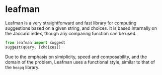 leafman
=======

Leafman is a very straightforward and fast library
for computing suggestions based on a given string,
and choices. It is based internally on the Jaccard
index, though any comparing function can be used.

```python
from leafman import suggest
suggest(query, [choices])
```

Due to the emphasis on simiplicity, speed and
composability, and the domain of the problem,
Leafman uses a functional style, similar to that
of the ``heapq`` library.
